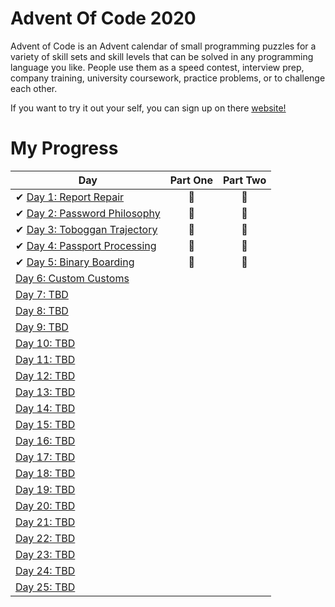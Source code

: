 # Advent Of Code 2020

Advent of Code is an Advent calendar of small programming puzzles for a variety of skill sets and skill levels that can be solved in any programming language you like. People use them as a speed contest, interview prep, company training, university coursework, practice problems, or to challenge each other.

If you want to try it out your self, you can sign up on there [website!](https://adventofcode.com/)

# My Progress

| Day                                                                                                     | Part One | Part Two |
| ------------------------------------------------------------------------------------------------------- | :------: | :------: |
| ✔ [Day 1: Report Repair](https://github.com/yorickcleerbout/Advent-Of-Code-2020/tree/main/Day_01)       |    🌟    |    🌟    |
| ✔ [Day 2: Password Philosophy](https://github.com/yorickcleerbout/Advent-Of-Code-2020/tree/main/Day_02) |    🌟    |    🌟    |
| ✔ [Day 3: Toboggan Trajectory](https://github.com/yorickcleerbout/Advent-Of-Code-2020/tree/main/Day_03) |    🌟    |    🌟    |
| ✔ [Day 4: Passport Processing](https://github.com/yorickcleerbout/Advent-Of-Code-2020/tree/main/Day_04) |    🌟    |    🌟    |
| ✔ [Day 5: Binary Boarding](https://github.com/yorickcleerbout/Advent-Of-Code-2020/tree/main/Day_05)     |    🌟     |    🌟     |
| [Day 6: Custom Customs](https://github.com/yorickcleerbout/Advent-Of-Code-2020/tree/main/Day_06)                                                                                          |          |          |
| [Day 7: TBD]()                                                                                          |          |          |
| [Day 8: TBD]()                                                                                          |          |          |
| [Day 9: TBD]()                                                                                          |          |          |
| [Day 10: TBD]()                                                                                         |          |          |
| [Day 11: TBD]()                                                                                         |          |          |
| [Day 12: TBD]()                                                                                         |          |          |
| [Day 13: TBD]()                                                                                         |          |          |
| [Day 14: TBD]()                                                                                         |          |          |
| [Day 15: TBD]()                                                                                         |          |          |
| [Day 16: TBD]()                                                                                         |          |          |
| [Day 17: TBD]()                                                                                         |          |          |
| [Day 18: TBD]()                                                                                         |          |          |
| [Day 19: TBD]()                                                                                         |          |          |
| [Day 20: TBD]()                                                                                         |          |          |
| [Day 21: TBD]()                                                                                         |          |          |
| [Day 22: TBD]()                                                                                         |          |          |
| [Day 23: TBD]()                                                                                         |          |          |
| [Day 24: TBD]()                                                                                         |          |          |
| [Day 25: TBD]()                                                                                         |          |          |
